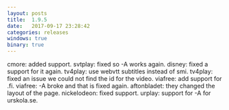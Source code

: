 ```yaml
---
layout: posts
title:  1.9.5
date:   2017-09-17 23:28:42
categories: releases
windows: true
binary: true
---
```


cmore: added support.
svtplay: fixed so -A works again.
disney: fixed a support for it again.
tv4play: use webvtt subtitles instead of smi.
tv4play: fixed an issue we could not find the id for the video.
viafree: add support for .fi.
viafree: -A broke and that is fixed again.
aftonbladet: they changed the layout of the page.
nickelodeon: fixed support.
urplay: support for -A for urskola.se.
